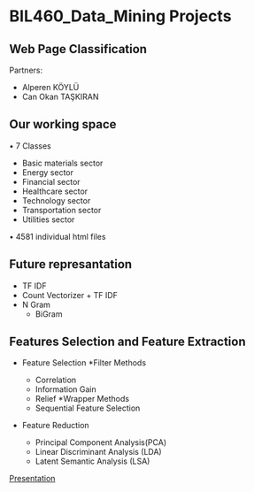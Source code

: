# BIL460_Data_Mining Projects
## Web Page Classification

Partners:
* Alperen KÖYLÜ
* Can Okan TAŞKIRAN



## Our working space
• 7 Classes  
  * Basic materials sector
  * Energy sector
  * Financial sector
  * Healthcare sector
  * Technology sector
  * Transportation sector
  * Utilities sector

• 4581 individual html files

## Future represantation
* TF IDF
* Count Vectorizer + TF IDF
* N Gram
  * BiGram
  
  
  
 ## Features Selection and Feature Extraction
* Feature Selection
 *Filter Methods
   * Correlation
   * Information Gain
   * Relief
 *Wrapper Methods
   * Sequential Feature Selection
 
 
 * Feature Reduction 
   * Principal Component Analysis(PCA)
   * Linear Discriminant Analysis (LDA)
   * Latent Semantic Analysis (LSA)

[Presentation](https://github.com/CantOkan/BIL460_Data_Mining/blob/master/presentation.pdf)
